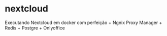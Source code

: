 # nextcloud
Executando Nextcloud em docker com perfeição + Ngnix Proxy Manager + Redis + Postgre + Onlyoffice
